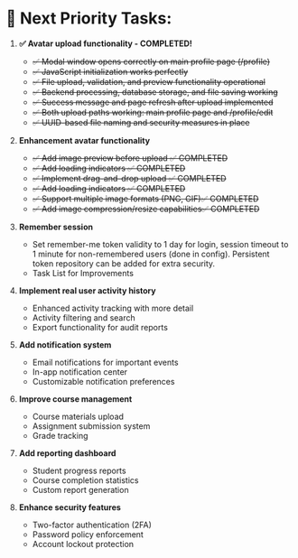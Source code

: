 # 🎯 **Next Priority Tasks:**

1. **✅ Avatar upload functionality - COMPLETED!**
   - ~~✅ Modal window opens correctly on main profile page (/profile)~~
   - ~~✅ JavaScript initialization works perfectly~~
   - ~~✅ File upload, validation, and preview functionality operational~~
   - ~~✅ Backend processing, database storage, and file saving working~~
   - ~~✅ Success message and page refresh after upload implemented~~
   - ~~✅ Both upload paths working: main profile page and /profile/edit~~
   - ~~✅ UUID-based file naming and security measures in place~~

2. **Enhancement avatar functionality**
   - ~~✅ Add image preview before upload ✅ COMPLETED~~
   - ~~✅ Add loading indicators ✅ COMPLETED~~
   - ~~✅ Implement drag-and-drop upload ✅ COMPLETED~~
   - ~~✅ Add loading indicators ✅ COMPLETED~~
   - ~~✅ Support multiple image formats (PNG, GIF)✅ COMPLETED~~
   - ~~✅ Add image compression/resize capabilities✅ COMPLETED~~

3. **Remember session**
   - Set remember-me token validity to 1 day for login, session timeout to 1 minute for non-remembered users (done in config). Persistent token repository can be added for extra security.
   - Task List for Improvements

4. **Implement real user activity history**
   - Enhanced activity tracking with more detail
   - Activity filtering and search
   - Export functionality for audit reports

5. **Add notification system**
   - Email notifications for important events
   - In-app notification center
   - Customizable notification preferences

6. **Improve course management**
   - Course materials upload
   - Assignment submission system
   - Grade tracking

7. **Add reporting dashboard**
   - Student progress reports
   - Course completion statistics
   - Custom report generation

8. **Enhance security features**
   - Two-factor authentication (2FA)
   - Password policy enforcement
   - Account lockout protection
